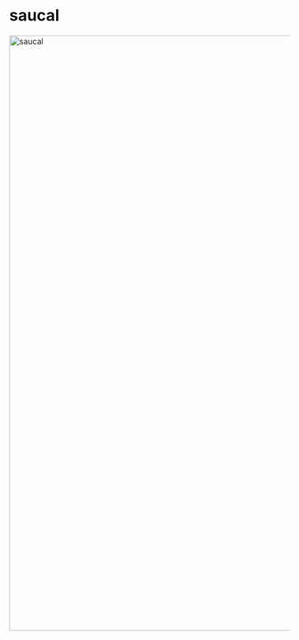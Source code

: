 # saucal

<img width="1070" alt="saucal" src="https://github.com/user-attachments/assets/289b96a1-4ebf-426f-9c68-d36c1ab64f5d">
